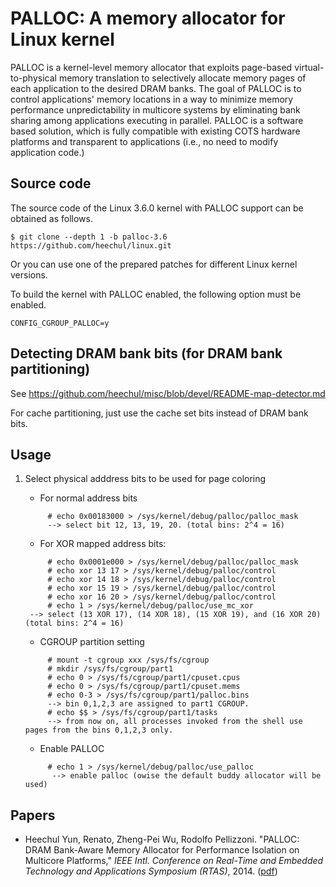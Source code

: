 # PALLOC: A memory allocator for Linux kernel

PALLOC is a kernel-level memory allocator that exploits page-based virtual-to-physical memory translation to selectively allocate memory pages of each application to the desired DRAM banks. The goal of PALLOC is to control applications' memory locations in a way to minimize memory performance unpredictability in multicore systems by eliminating bank sharing among applications executing in parallel. PALLOC is a software based solution, which is fully compatible with existing COTS hardware platforms and transparent to applications (i.e., no need to modify application code.)

## Source code

The source code of the Linux 3.6.0 kernel with PALLOC support can be obtained as follows.

    $ git clone --depth 1 -b palloc-3.6 https://github.com/heechul/linux.git

Or you can use one of the prepared patches for different Linux kernel versions.

To build the kernel with PALLOC enabled, the following option must be enabled.

    CONFIG_CGROUP_PALLOC=y

## Detecting DRAM bank bits (for DRAM bank partitioning)

See https://github.com/heechul/misc/blob/devel/README-map-detector.md

For cache partitioning, just use the cache set bits instead of DRAM bank bits.

## Usage

1. Select physical adddress bits to be used for page coloring

   - For normal address bits
   ```
        # echo 0x00183000 > /sys/kernel/debug/palloc/palloc_mask
        --> select bit 12, 13, 19, 20. (total bins: 2^4 = 16)
   ```
   - For XOR mapped address bits: 
   ```
        # echo 0x0001e000 > /sys/kernel/debug/palloc/palloc_mask
        # echo xor 13 17 > /sys/kernel/debug/palloc/control
        # echo xor 14 18 > /sys/kernel/debug/palloc/control
        # echo xor 15 19 > /sys/kernel/debug/palloc/control
    	# echo xor 16 20 > /sys/kernel/debug/palloc/control
    	# echo 1 > /sys/kernel/debug/palloc/use_mc_xor
	--> select (13 XOR 17), (14 XOR 18), (15 XOR 19), and (16 XOR 20) (total bins: 2^4 = 16)
   ```      
   - CGROUP partition setting
   ```
        # mount -t cgroup xxx /sys/fs/cgroup
    	# mkdir /sys/fs/cgroup/part1
    	# echo 0 > /sys/fs/cgroup/part1/cpuset.cpus
    	# echo 0 > /sys/fs/cgroup/part1/cpuset.mems
    	# echo 0-3 > /sys/fs/cgroup/part1/palloc.bins
      	--> bin 0,1,2,3 are assigned to part1 CGROUP.
    	# echo $$ > /sys/fs/cgroup/part1/tasks
        --> from now on, all processes invoked from the shell use pages from the bins 0,1,2,3 only.
   ```
   - Enable PALLOC
   ```
        # echo 1 > /sys/kernel/debug/palloc/use_palloc
      	 --> enable palloc (owise the default buddy allocator will be used)
   ```
## Papers

* Heechul Yun, Renato, Zheng-Pei Wu, Rodolfo Pellizzoni. "PALLOC: DRAM Bank-Aware Memory Allocator for Performance Isolation on Multicore Platforms," _IEEE Intl. Conference on Real-Time and Embedded Technology and Applications Symposium (RTAS)_, 2014. ([pdf](http://www.ittc.ku.edu/~heechul/papers/palloc-rtas2014.pdf))
